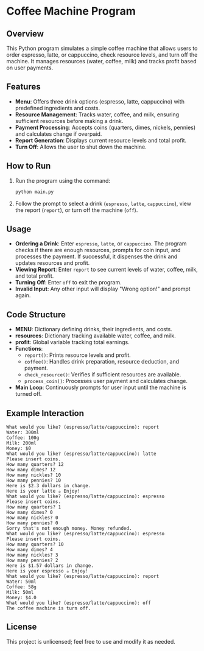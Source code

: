 # Coffee Machine Program

## Overview
This Python program simulates a simple coffee machine that allows users to order espresso, latte, or cappuccino, check resource levels, and turn off the machine. It manages resources (water, coffee, milk) and tracks profit based on user payments.

## Features
- **Menu**: Offers three drink options (espresso, latte, cappuccino) with predefined ingredients and costs.
- **Resource Management**: Tracks water, coffee, and milk, ensuring sufficient resources before making a drink.
- **Payment Processing**: Accepts coins (quarters, dimes, nickels, pennies) and calculates change if overpaid.
- **Report Generation**: Displays current resource levels and total profit.
- **Turn Off**: Allows the user to shut down the machine.

## How to Run
1. Run the program using the command:
   ```bash
   python main.py
   ```
2. Follow the prompt to select a drink (`espresso`, `latte`, `cappuccino`), view the report (`report`), or turn off the machine (`off`).

## Usage
- **Ordering a Drink**: Enter `espresso`, `latte`, or `cappuccino`. The program checks if there are enough resources, prompts for coin input, and processes the payment. If successful, it dispenses the drink and updates resources and profit.
- **Viewing Report**: Enter `report` to see current levels of water, coffee, milk, and total profit.
- **Turning Off**: Enter `off` to exit the program.
- **Invalid Input**: Any other input will display "Wrong option!" and prompt again.

## Code Structure
- **MENU**: Dictionary defining drinks, their ingredients, and costs.
- **resources**: Dictionary tracking available water, coffee, and milk.
- **profit**: Global variable tracking total earnings.
- **Functions**:
  - `report()`: Prints resource levels and profit.
  - `coffee()`: Handles drink preparation, resource deduction, and payment.
  - `check_resource()`: Verifies if sufficient resources are available.
  - `process_coin()`: Processes user payment and calculates change.
- **Main Loop**: Continuously prompts for user input until the machine is turned off.

## Example Interaction
```plaintext
What would you like? (espresso/latte/cappuccino): report
Water: 300ml
Coffee: 100g
Milk: 200ml
Money: $0
What would you like? (espresso/latte/cappuccino): latte
Please insert coins.
How many quarters? 12
How many dimes? 12
How many nickles? 10
How many pennies? 10
Here is $2.3 dollars in change.
Here is your latte ☕ Enjoy!
What would you like? (espresso/latte/cappuccino): espresso
Please insert coins.
How many quarters? 1 
How many dimes? 0
How many nickles? 0
How many pennies? 0
Sorry that's not enough money. Money refunded.
What would you like? (espresso/latte/cappuccino): espresso
Please insert coins.
How many quarters? 10
How many dimes? 4
How many nickles? 3
How many pennies? 2
Here is $1.57 dollars in change.
Here is your espresso ☕ Enjoy!
What would you like? (espresso/latte/cappuccino): report
Water: 50ml
Coffee: 58g
Milk: 50ml
Money: $4.0
What would you like? (espresso/latte/cappuccino): off
The coffee machine is turn off.
```

## License
This project is unlicensed; feel free to use and modify it as needed.
